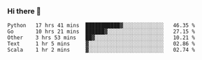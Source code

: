 ### Hi there 👋

<!--
**yeya24/yeya24** is a ✨ _special_ ✨ repository because its `README.md` (this file) appears on your GitHub profile.

Here are some ideas to get you started:

- 🔭 I’m currently working on ...
- 🌱 I’m currently learning ...
- 👯 I’m looking to collaborate on ...
- 🤔 I’m looking for help with ...
- 💬 Ask me about ...
- 📫 How to reach me: ...
- 😄 Pronouns: ...
- ⚡ Fun fact: ...
-->

<!--START_SECTION:waka-->
```text
Python   17 hrs 41 mins  ███████████▓░░░░░░░░░░░░░   46.35 % 
Go       10 hrs 21 mins  ██████▓░░░░░░░░░░░░░░░░░░   27.15 % 
Other    3 hrs 53 mins   ██▓░░░░░░░░░░░░░░░░░░░░░░   10.21 % 
Text     1 hr 5 mins     ▓░░░░░░░░░░░░░░░░░░░░░░░░   02.86 % 
Scala    1 hr 2 mins     ▓░░░░░░░░░░░░░░░░░░░░░░░░   02.74 % 
```
<!--END_SECTION:waka-->
